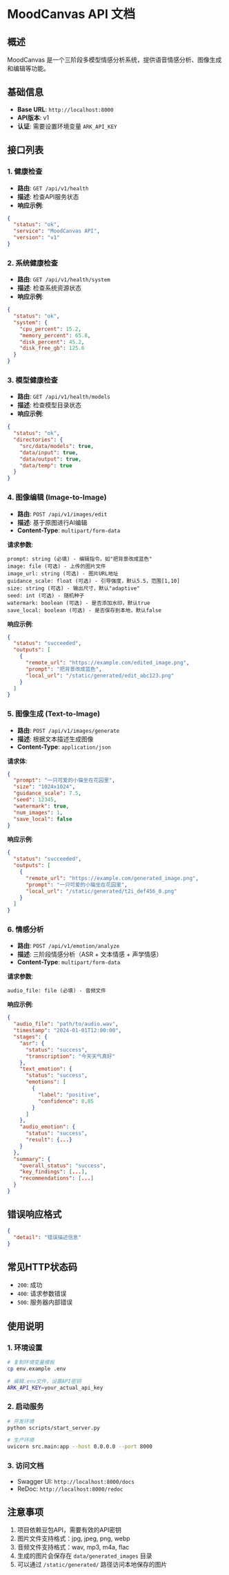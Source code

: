 # MoodCanvas API 文档

## 概述
MoodCanvas 是一个三阶段多模型情感分析系统，提供语音情感分析、图像生成和编辑等功能。

## 基础信息
- **Base URL**: `http://localhost:8000`
- **API版本**: v1
- **认证**: 需要设置环境变量 `ARK_API_KEY`

## 接口列表

### 1. 健康检查
- **路由**: `GET /api/v1/health`
- **描述**: 检查API服务状态
- **响应示例**:
```json
{
  "status": "ok",
  "service": "MoodCanvas API",
  "version": "v1"
}
```

### 2. 系统健康检查
- **路由**: `GET /api/v1/health/system`
- **描述**: 检查系统资源状态
- **响应示例**:
```json
{
  "status": "ok",
  "system": {
    "cpu_percent": 15.2,
    "memory_percent": 65.8,
    "disk_percent": 45.2,
    "disk_free_gb": 125.6
  }
}
```

### 3. 模型健康检查
- **路由**: `GET /api/v1/health/models`
- **描述**: 检查模型目录状态
- **响应示例**:
```json
{
  "status": "ok",
  "directories": {
    "src/data/models": true,
    "data/input": true,
    "data/output": true,
    "data/temp": true
  }
}
```

### 4. 图像编辑 (Image-to-Image)
- **路由**: `POST /api/v1/images/edit`
- **描述**: 基于原图进行AI编辑
- **Content-Type**: `multipart/form-data`

**请求参数**:
```form-data
prompt: string (必填) - 编辑指令，如"把背景改成蓝色"
image: file (可选) - 上传的图片文件
image_url: string (可选) - 图片URL地址
guidance_scale: float (可选) - 引导强度，默认5.5，范围[1,10]
size: string (可选) - 输出尺寸，默认"adaptive"
seed: int (可选) - 随机种子
watermark: boolean (可选) - 是否添加水印，默认true
save_local: boolean (可选) - 是否保存到本地，默认false
```

**响应示例**:
```json
{
  "status": "succeeded",
  "outputs": [
    {
      "remote_url": "https://example.com/edited_image.png",
      "prompt": "把背景改成蓝色",
      "local_url": "/static/generated/edit_abc123.png"
    }
  ]
}
```

### 5. 图像生成 (Text-to-Image)
- **路由**: `POST /api/v1/images/generate`
- **描述**: 根据文本描述生成图像
- **Content-Type**: `application/json`

**请求体**:
```json
{
  "prompt": "一只可爱的小猫坐在花园里",
  "size": "1024x1024",
  "guidance_scale": 7.5,
  "seed": 12345,
  "watermark": true,
  "num_images": 1,
  "save_local": false
}
```

**响应示例**:
```json
{
  "status": "succeeded",
  "outputs": [
    {
      "remote_url": "https://example.com/generated_image.png",
      "prompt": "一只可爱的小猫坐在花园里",
      "local_url": "/static/generated/t2i_def456_0.png"
    }
  ]
}
```

### 6. 情感分析
- **路由**: `POST /api/v1/emotion/analyze`
- **描述**: 三阶段情感分析（ASR + 文本情感 + 声学情感）
- **Content-Type**: `multipart/form-data`

**请求参数**:
```form-data
audio_file: file (必填) - 音频文件
```

**响应示例**:
```json
{
  "audio_file": "path/to/audio.wav",
  "timestamp": "2024-01-01T12:00:00",
  "stages": {
    "asr": {
      "status": "success",
      "transcription": "今天天气真好"
    },
    "text_emotion": {
      "status": "success",
      "emotions": [
        {
          "label": "positive",
          "confidence": 0.85
        }
      ]
    },
    "audio_emotion": {
      "status": "success",
      "result": {...}
    }
  },
  "summary": {
    "overall_status": "success",
    "key_findings": [...],
    "recommendations": [...]
  }
}
```

## 错误响应格式
```json
{
  "detail": "错误描述信息"
}
```

## 常见HTTP状态码
- `200`: 成功
- `400`: 请求参数错误
- `500`: 服务器内部错误

## 使用说明

### 1. 环境设置
```bash
# 复制环境变量模板
cp env.example .env

# 编辑.env文件，设置API密钥
ARK_API_KEY=your_actual_api_key
```

### 2. 启动服务
```bash
# 开发环境
python scripts/start_server.py

# 生产环境
uvicorn src.main:app --host 0.0.0.0 --port 8000
```

### 3. 访问文档
- Swagger UI: `http://localhost:8000/docs`
- ReDoc: `http://localhost:8000/redoc`

## 注意事项

1. 项目依赖豆包API，需要有效的API密钥
2. 图片文件支持格式：jpg, jpeg, png, webp
3. 音频文件支持格式：wav, mp3, m4a, flac
4. 生成的图片会保存在 `data/generated_images` 目录
5. 可以通过 `/static/generated/` 路径访问本地保存的图片
